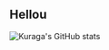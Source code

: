 ## Hellou

![Kuraga's GitHub stats](https://github-readme-stats.vercel.app/api?username=Piola-l&show_icons=true&theme=merko)
